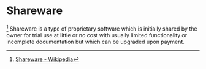# Shareware
[^wiki]
Shareware is a type of proprietary software which is initially shared by the owner for trial use at little or no cost with usually limited functionality or incomplete documentation but which can be upgraded upon payment.

[^wiki]: [Shareware - Wikipedia](https://en.wikipedia.org/wiki/Shareware)